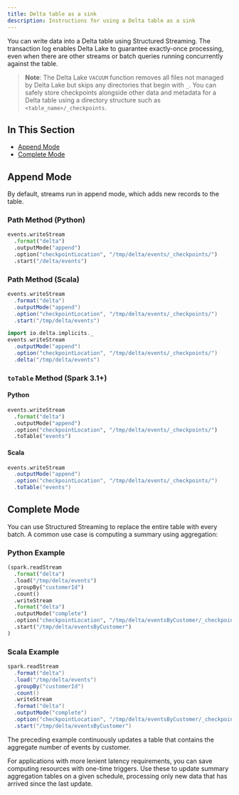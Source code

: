 ```yaml
---
title: Delta table as a sink
description: Instructions for using a Delta table as a sink
---
```


You can write data into a Delta table using Structured Streaming. The transaction log enables Delta Lake to guarantee exactly-once processing, even when there are other streams or batch queries running concurrently against the table.

> **Note**: The Delta Lake `VACUUM` function removes all files not managed by Delta Lake but skips any directories that begin with `_`. You can safely store checkpoints alongside other data and metadata for a Delta table using a directory structure such as `<table_name>/_checkpoints`.

## In This Section

- [Append Mode](#append-mode)
- [Complete Mode](#complete-mode)

## Append Mode

By default, streams run in append mode, which adds new records to the table.

### Path Method (Python)

```python
events.writeStream
  .format("delta")
  .outputMode("append")
  .option("checkpointLocation", "/tmp/delta/events/_checkpoints/")
  .start("/delta/events")
```

### Path Method (Scala)

```scala
events.writeStream
  .format("delta")
  .outputMode("append")
  .option("checkpointLocation", "/tmp/delta/events/_checkpoints/")
  .start("/tmp/delta/events")

import io.delta.implicits._
events.writeStream
  .outputMode("append")
  .option("checkpointLocation", "/tmp/delta/events/_checkpoints/")
  .delta("/tmp/delta/events")
```

### `toTable` Method (Spark 3.1+)

#### Python

```python
events.writeStream
  .format("delta")
  .outputMode("append")
  .option("checkpointLocation", "/tmp/delta/events/_checkpoints/")
  .toTable("events")
```

#### Scala

```scala
events.writeStream
  .outputMode("append")
  .option("checkpointLocation", "/tmp/delta/events/_checkpoints/")
  .toTable("events")
```

## Complete Mode

You can use Structured Streaming to replace the entire table with every batch. A common use case is computing a summary using aggregation:

### Python Example

```python
(spark.readStream
  .format("delta")
  .load("/tmp/delta/events")
  .groupBy("customerId")
  .count()
  .writeStream
  .format("delta")
  .outputMode("complete")
  .option("checkpointLocation", "/tmp/delta/eventsByCustomer/_checkpoints/")
  .start("/tmp/delta/eventsByCustomer")
)
```

### Scala Example

```scala
spark.readStream
  .format("delta")
  .load("/tmp/delta/events")
  .groupBy("customerId")
  .count()
  .writeStream
  .format("delta")
  .outputMode("complete")
  .option("checkpointLocation", "/tmp/delta/eventsByCustomer/_checkpoints/")
  .start("/tmp/delta/eventsByCustomer")
```

The preceding example continuously updates a table that contains the aggregate number of events by customer.

For applications with more lenient latency requirements, you can save computing resources with one-time triggers. Use these to update summary aggregation tables on a given schedule, processing only new data that has arrived since the last update.
